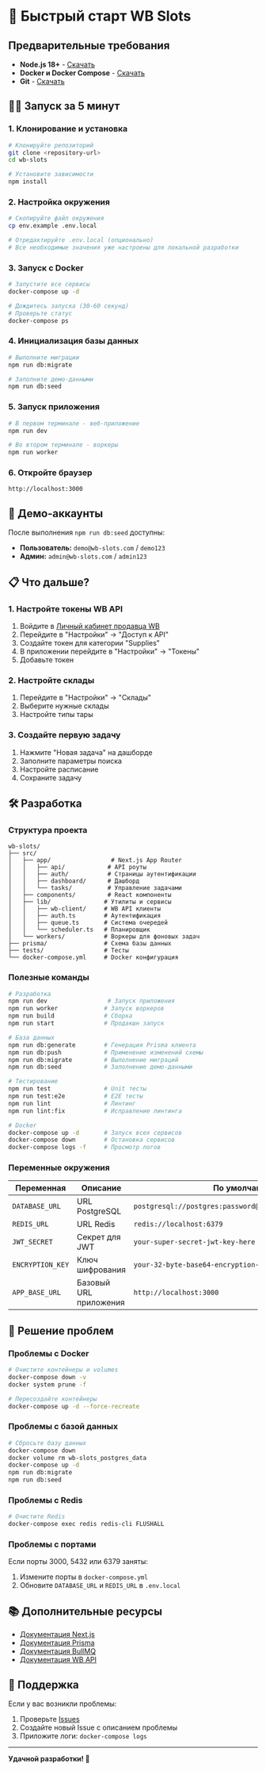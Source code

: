 # 🚀 Быстрый старт WB Slots

## Предварительные требования

- **Node.js 18+** - [Скачать](https://nodejs.org/)
- **Docker и Docker Compose** - [Скачать](https://www.docker.com/products/docker-desktop/)
- **Git** - [Скачать](https://git-scm.com/)

## 🏃‍♂️ Запуск за 5 минут

### 1. Клонирование и установка

```bash
# Клонируйте репозиторий
git clone <repository-url>
cd wb-slots

# Установите зависимости
npm install
```

### 2. Настройка окружения

```bash
# Скопируйте файл окружения
cp env.example .env.local

# Отредактируйте .env.local (опционально)
# Все необходимые значения уже настроены для локальной разработки
```

### 3. Запуск с Docker

```bash
# Запустите все сервисы
docker-compose up -d

# Дождитесь запуска (30-60 секунд)
# Проверьте статус
docker-compose ps
```

### 4. Инициализация базы данных

```bash
# Выполните миграции
npm run db:migrate

# Заполните демо-данными
npm run db:seed
```

### 5. Запуск приложения

```bash
# В первом терминале - веб-приложение
npm run dev

# Во втором терминале - воркеры
npm run worker
```

### 6. Откройте браузер

```
http://localhost:3000
```

## 🔑 Демо-аккаунты

После выполнения `npm run db:seed` доступны:

- **Пользователь:** `demo@wb-slots.com` / `demo123`
- **Админ:** `admin@wb-slots.com` / `admin123`

## 📋 Что дальше?

### 1. Настройте токены WB API

1. Войдите в [Личный кабинет продавца WB](https://seller.wildberries.ru/)
2. Перейдите в "Настройки" → "Доступ к API"
3. Создайте токен для категории "Supplies"
4. В приложении перейдите в "Настройки" → "Токены"
5. Добавьте токен

### 2. Настройте склады

1. Перейдите в "Настройки" → "Склады"
2. Выберите нужные склады
3. Настройте типы тары

### 3. Создайте первую задачу

1. Нажмите "Новая задача" на дашборде
2. Заполните параметры поиска
3. Настройте расписание
4. Сохраните задачу

## 🛠 Разработка

### Структура проекта

```
wb-slots/
├── src/
│   ├── app/                 # Next.js App Router
│   │   ├── api/            # API роуты
│   │   ├── auth/           # Страницы аутентификации
│   │   ├── dashboard/      # Дашборд
│   │   └── tasks/          # Управление задачами
│   ├── components/         # React компоненты
│   ├── lib/               # Утилиты и сервисы
│   │   ├── wb-client/     # WB API клиенты
│   │   ├── auth.ts        # Аутентификация
│   │   ├── queue.ts       # Система очередей
│   │   └── scheduler.ts   # Планировщик
│   └── workers/           # Воркеры для фоновых задач
├── prisma/                # Схема базы данных
├── tests/                 # Тесты
└── docker-compose.yml     # Docker конфигурация
```

### Полезные команды

```bash
# Разработка
npm run dev                 # Запуск приложения
npm run worker             # Запуск воркеров
npm run build              # Сборка
npm run start              # Продакшн запуск

# База данных
npm run db:generate        # Генерация Prisma клиента
npm run db:push            # Применение изменений схемы
npm run db:migrate         # Выполнение миграций
npm run db:seed            # Заполнение демо-данными

# Тестирование
npm run test               # Unit тесты
npm run test:e2e           # E2E тесты
npm run lint               # Линтинг
npm run lint:fix           # Исправление линтинга

# Docker
docker-compose up -d       # Запуск всех сервисов
docker-compose down        # Остановка сервисов
docker-compose logs -f     # Просмотр логов
```

### Переменные окружения

| Переменная | Описание | По умолчанию |
|------------|----------|--------------|
| `DATABASE_URL` | URL PostgreSQL | `postgresql://postgres:password@localhost:5432/wb_slots` |
| `REDIS_URL` | URL Redis | `redis://localhost:6379` |
| `JWT_SECRET` | Секрет для JWT | `your-super-secret-jwt-key-here` |
| `ENCRYPTION_KEY` | Ключ шифрования | `your-32-byte-base64-encryption-key-here` |
| `APP_BASE_URL` | Базовый URL приложения | `http://localhost:3000` |

## 🐛 Решение проблем

### Проблемы с Docker

```bash
# Очистите контейнеры и volumes
docker-compose down -v
docker system prune -f

# Пересоздайте контейнеры
docker-compose up -d --force-recreate
```

### Проблемы с базой данных

```bash
# Сбросьте базу данных
docker-compose down
docker volume rm wb-slots_postgres_data
docker-compose up -d
npm run db:migrate
npm run db:seed
```

### Проблемы с Redis

```bash
# Очистите Redis
docker-compose exec redis redis-cli FLUSHALL
```

### Проблемы с портами

Если порты 3000, 5432 или 6379 заняты:

1. Измените порты в `docker-compose.yml`
2. Обновите `DATABASE_URL` и `REDIS_URL` в `.env.local`

## 📚 Дополнительные ресурсы

- [Документация Next.js](https://nextjs.org/docs)
- [Документация Prisma](https://www.prisma.io/docs)
- [Документация BullMQ](https://docs.bullmq.io/)
- [Документация WB API](https://dev.wildberries.ru/)

## 🤝 Поддержка

Если у вас возникли проблемы:

1. Проверьте [Issues](https://github.com/your-repo/issues)
2. Создайте новый Issue с описанием проблемы
3. Приложите логи: `docker-compose logs`

---

**Удачной разработки! 🚀**
